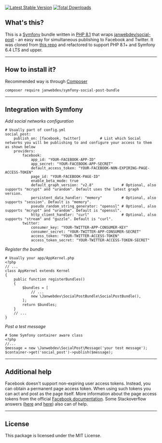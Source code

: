 [![Latest Stable Version](https://poser.pugx.org/janwebdev/social-post-bundle/version)](https://packagist.org/packages/janwebdev/social-post-bundle)
[![Total Downloads](https://poser.pugx.org/janwebdev/social-post-bundle/downloads)](https://packagist.org/packages/janwebdev/social-post-bundle)
## What's this?
This is a [Symfony](https://www.symfony.com) bundle written in [PHP 8.1](https://www.php.net/manual/en/migration81.php) that wraps [janwebdev/social-post](https://github.com/janwebdev/social-post) - an easy way for simultaneous publishing to Facebook and Twitter. It was cloned from [this repo](https://github.com/martin-georgiev/social-post-bundle) and refactored to support PHP 8.1+ and Symfony 6.4 LTS and upper.


----
## How to install it?
Recommended way is through [Composer](https://getcomposer.org/download/)

    composer require janwebdev/symfony-social-post-bundle
    

----
## Integration with Symfony
*Add social networks configuration*

    # Usually part of config.yml
    social_post:
        publish_on: [facebook, twitter]         # List which Social networks you will be publishing to and configure your access to them as shown below
        providers:
            facebook:
                app_id: "YOUR-FACEBOOK-APP-ID"
                app_secret: "YOUR-FACEBOOK-APP-SECRET"
                default_access_token: "YOUR-FACEBOOK-NON-EXPIRING-PAGE-ACCESS-TOKEN"
                page_id: "YOUR-FACEBOOK-PAGE-ID"
                enable_beta_mode: true
                default_graph_version: "v2.8"             # Optional, also supports "mcrypt" and "urandom". Default uses the latest graph version.
                persistent_data_handler: "memory"         # Optional, also supports "session". Default is "memory".
                pseudo_random_string_generator: "openssl" # Optional, also supports "mcrypt" and "urandom". Default is "openssl".
                http_client_handler: "curl"               # Optional, also supports "stream" and "guzzle". Default is "curl".
            twitter:
                consumer_key: "YOUR-TWITTER-APP-CONSUMER-KEY"
                consumer_secret: "YOUR-TWITTER-APP-CONSUMER-SECRET"
                access_token: "YOUR-TWITTER-ACCESS-TOKEN"
                access_token_secret: "YOUR-TWITTER-ACCESS-TOKEN-SECRET"

*Register the bundle*

    # Usually your app/AppKernel.php
    <?php
    // ...
    class AppKernel extends Kernel
    {
        public function registerBundles()
        {
            $bundles = [
                // ...
                new \Janwebdev\SocialPostBundle\SocialPostBundle(),
            ];
            return $bundles;
        }
        // ...
    }

*Post a test message*
    
    # Some Symfony container aware class
    <?php
    //...
    $message = new \Janwebdev\SocialPost\Message('your test message');
    $container->get('social_post')->publish($message);
    
----
## Additional help

Facebook doesn't support non-expiring user access tokens. Instead, you can obtain a permanent page access token. When using such tokens you can act and post as the page itself. More information about the page access tokens from the official [Facebook documentation](https://developers.facebook.com/docs/facebook-login/access-tokens/expiration-and-extension#extendingpagetokens). Some Stackoverflow answers ([here](https://stackoverflow.com/a/21927690/3425372) and [here](https://stackoverflow.com/a/28418469/3425372)) also can of help. 

----
## License
This package is licensed under the MIT License.
